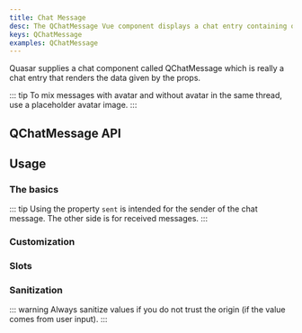 ```yaml
---
title: Chat Message
desc: The QChatMessage Vue component displays a chat entry containing one or more user messages.
keys: QChatMessage
examples: QChatMessage
---
```


Quasar supplies a chat component called QChatMessage which is really a chat entry that renders the data given by the props.

::: tip
To mix messages with avatar and without avatar in the same thread, use a placeholder avatar image.
:::

## QChatMessage API

<doc-api file="QChatMessage" />

## Usage

### The basics

::: tip
Using the property `sent` is intended for the sender of the chat message. The other side is for received messages.
:::

<doc-example title="Basic" file="Basic" />

<doc-example title="Name" file="Name" />

<doc-example title="Avatar" file="Avatar" />

<doc-example title="Stamp" file="Stamp" />

<doc-example title="Label" file="Label" />

### Customization

<doc-example title="Text and background color" file="Color" />

<doc-example title="Size" file="Size" />

### Slots

<doc-example title="Default slot" file="SlotDefault" />

<doc-example title="Avatar/Stamp/Name slots" file="SlotAvatarStampName" />

### Sanitization

::: warning
Always sanitize values if you do not trust the origin (if the value comes from user input).
:::

<doc-example title="Sanitized content" file="Sanitize" />
